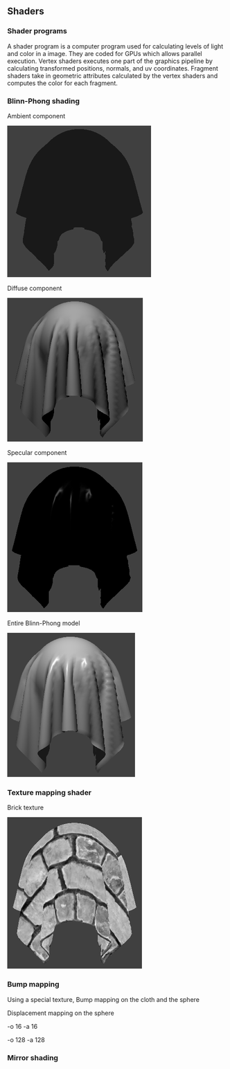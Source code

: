 ## Shaders

### Shader programs

A shader program is a computer program used for calculating levels of light and color in a image. They are coded for GPUs which allows parallel execution. 
Vertex shaders executes one part of the graphics pipeline by calculating transformed positions, normals, and uv coordinates.
Fragment shaders take in geometric attributes calculated by the vertex shaders and computes the color for each fragment.

### Blinn-Phong shading

Ambient component

![](assets/img/ambient_phong.png)

Diffuse component

![](assets/img/diffuse_phong.png)

Specular component

![](assets/img/specular_phong.png)

Entire Blinn-Phong model

![](assets/img/all_phong.png)

### Texture mapping shader

Brick texture

![](assets/img/texture_brick.png)

### Bump mapping

Using a special texture, 
Bump mapping on the cloth and the sphere 

Displacement mapping on the sphere

-o 16 -a 16

-o 128 -a 128 

### Mirror shading